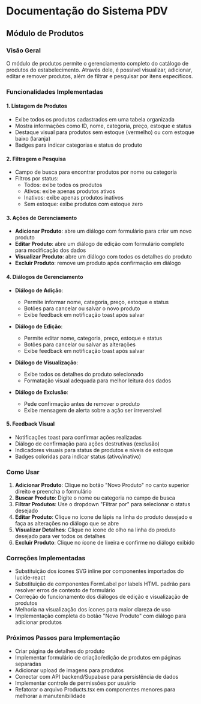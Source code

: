 
# Documentação do Sistema PDV

## Módulo de Produtos

### Visão Geral
O módulo de produtos permite o gerenciamento completo do catálogo de produtos do estabelecimento. Através dele, é possível visualizar, adicionar, editar e remover produtos, além de filtrar e pesquisar por itens específicos.

### Funcionalidades Implementadas

#### 1. Listagem de Produtos
- Exibe todos os produtos cadastrados em uma tabela organizada
- Mostra informações como ID, nome, categoria, preço, estoque e status
- Destaque visual para produtos sem estoque (vermelho) ou com estoque baixo (laranja)
- Badges para indicar categorias e status do produto

#### 2. Filtragem e Pesquisa
- Campo de busca para encontrar produtos por nome ou categoria
- Filtros por status:
  - Todos: exibe todos os produtos
  - Ativos: exibe apenas produtos ativos
  - Inativos: exibe apenas produtos inativos
  - Sem estoque: exibe produtos com estoque zero

#### 3. Ações de Gerenciamento
- **Adicionar Produto**: abre um diálogo com formulário para criar um novo produto
- **Editar Produto**: abre um diálogo de edição com formulário completo para modificação dos dados
- **Visualizar Produto**: abre um diálogo com todos os detalhes do produto
- **Excluir Produto**: remove um produto após confirmação em diálogo

#### 4. Diálogos de Gerenciamento
- **Diálogo de Adição**:
  - Permite informar nome, categoria, preço, estoque e status
  - Botões para cancelar ou salvar o novo produto
  - Exibe feedback em notificação toast após salvar
  
- **Diálogo de Edição**:
  - Permite editar nome, categoria, preço, estoque e status
  - Botões para cancelar ou salvar as alterações
  - Exibe feedback em notificação toast após salvar
  
- **Diálogo de Visualização**:
  - Exibe todos os detalhes do produto selecionado
  - Formatação visual adequada para melhor leitura dos dados
  
- **Diálogo de Exclusão**:
  - Pede confirmação antes de remover o produto
  - Exibe mensagem de alerta sobre a ação ser irreversível

#### 5. Feedback Visual
- Notificações toast para confirmar ações realizadas
- Diálogo de confirmação para ações destrutivas (exclusão)
- Indicadores visuais para status de produtos e níveis de estoque
- Badges coloridas para indicar status (ativo/inativo)

### Como Usar
1. **Adicionar Produto**: Clique no botão "Novo Produto" no canto superior direito e preencha o formulário
2. **Buscar Produto**: Digite o nome ou categoria no campo de busca
3. **Filtrar Produtos**: Use o dropdown "Filtrar por" para selecionar o status desejado
4. **Editar Produto**: Clique no ícone de lápis na linha do produto desejado e faça as alterações no diálogo que se abre
5. **Visualizar Detalhes**: Clique no ícone de olho na linha do produto desejado para ver todos os detalhes
6. **Excluir Produto**: Clique no ícone de lixeira e confirme no diálogo exibido

### Correções Implementadas
- Substituição dos ícones SVG inline por componentes importados do lucide-react
- Substituição de componentes FormLabel por labels HTML padrão para resolver erros de contexto de formulário
- Correção do funcionamento dos diálogos de edição e visualização de produtos
- Melhoria na visualização dos ícones para maior clareza de uso
- Implementação completa do botão "Novo Produto" com diálogo para adicionar produtos

### Próximos Passos para Implementação
- Criar página de detalhes do produto
- Implementar formulário de criação/edição de produtos em páginas separadas
- Adicionar upload de imagens para produtos
- Conectar com API backend/Supabase para persistência de dados
- Implementar controle de permissões por usuário
- Refatorar o arquivo Products.tsx em componentes menores para melhorar a manutenibilidade

